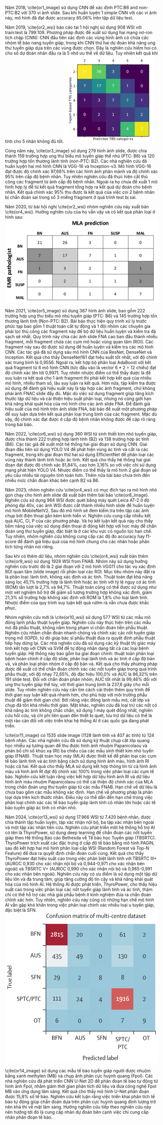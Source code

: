 Năm 2018, \cite{or1_image} sử dụng CNN để xác định PTC:B6 and non-PTC:B2 với 370 vi ảnh slide. Sau khi huấn luyện 1 simple CNN với các vi ảnh này, mô hình đã đạt được accuracy 85.06\% trên tập dữ liệu test.

Năm 2019, \cite{or2_wsi} báo cáo tại 1 hội nghị sử dụng 908 WSI với train:test là 799:109. Phương pháp được đề xuất sử dụng hai mạng nơ-ron tích chập (CNN): CNN đầu tiên xác định các vùng hình ảnh có chứa các nhóm tế bào nang tuyến giáp, trong khi CNN thứ hai dự đoán khả năng ung thư tuyến giáp dựa trên các vùng được chọn. Đây là nghiên cứu hiếm hoi có cho số dự đoán nhãn đầu ra là 5 nhờ ưu thế về dữ liệu. Tuy nhiên kết quả khi tính cho 5 nhãn không đủ tốt.
![Kết quả trên test của nghiên cứu số 22](figs/KetQuaTrenTestCuaNghienCuuSo22.png)

Cùng năm này, \cite{or3_image} sử dụng 279 hình ảnh slide, được chia thành 159 trường hợp ung thư biểu mô tuyến giáp thể nhú (PTC: B6) và 120 trường hợp tổn thương lành tính (non-PTC: B2). Các nhà nghiên cứu đã huấn luyện hai mô hình CNN là VGG-16 và Inception-v3. Mô hình VGG-16 đạt được độ chính xác 97,66\% trên các hình ảnh phân mảnh và độ chính xác 95\% trên cấp độ bệnh nhân. Tuy nhiên nghiên cứu đã thực hiện cắt thủ công các fragment từ ảnh cấp độ bệnh nhân. Ngoài ra họ chưa đề xuất 1 mô hình hợp lý để từ kết quả fragment tổng hợp ra kết quả dự đoán cho bệnh nhân. Kết quả chính xác 95\% thu được là kết quả của việc coi 2 bệnh nhân bị chẩn đoán sai trong số 3 miếng fragment ở quá trình test bị sai.

Năm 2020, từ bài hội nghị \cite{or2_wsi} nhóm nghiên cứu này xuất bản \cite{or4_wsi}. Hướng nghiên cứu của họ vẫn vậy và có kết quả phân loại ở hình sau:
![Kết quả trên tập test của nghiên cứu số 23](figs/KetQuaTrenTestCuaNghienCuuSo23.png)

Năm 2021, \cite{or5_image} sử dụng 367 hình ảnh slide, bao gồm 222 trường hợp ung thư biểu mô nhú tuyến giáp (PTC: B6) và 145 trường hợp tổn thương lành tính (Non-PTC: B2). Bài báo thực hiện quy trình xử lý trước phức tạp bao gồm 1 thuật toán cắt tự động và 1 đội nhóm các chuyên gia phải lọc thủ công các fragment này để bộ dữ liệu huấn luyện và kiểm tra đã sạch sẽ nhất. Quy trình này chia các ảnh slide FNA cao ban đầu thành nhiều fragment, mỗi fragment chứa các cụm mô hoặc vùng quan tâm (ROI). Các fragment này sau đó được sử dụng để huấn luyện và kiểm tra các mô hình CNN. Các tác giả đã sử dụng sáu mô hình CNN của ResNet, DenseNet và Inception. Kết quả cho thấy DenseNet161 đạt hiệu suất tốt nhất, với độ chính xác trung bình là 0,9556. Ngoài ra, kết hợp bộ phân loại AdaBoost với kết quả fragment từ 6 mô hình CNN (tức đầu vào là vector 6 * 2 = 12 chiều) đạt độ chính xác lên tới 0,9971. Tuy nhiên nhược điểm có thể thấy được là để suy luận ra kết quả cho 1 ảnh fragment thì phải kết hợp kết quả của nhiều mô hình, nhiều tham số, lâu suy luận ra kết quả. Hơn nữa, tập kiểm tra được sử dụng để đánh giá hiệu suất này là tập hợp các ảnh fragment, chứ không phải ảnh FNAC slide đầy đủ. Mặc dù việc sử dụng fragment giúp tăng kích thước tập dữ liệu và cải thiện hiệu suất phân loại, nhưng nó cũng giới hạn khả năng khái quát hóa của mô hình cho các ảnh slide FNA. Để đánh giá hiệu suất của mô hình trên ảnh slide FNA, bài báo đề xuất một phương pháp để suy luận dựa trên kết quả phân loại trung bình của các fragment. Mặc dù vậy, độ chính xác đạt được ở cấp độ bệnh nhân không được đề cập rõ ràng trong bài báo.

Năm 2022, \cite{or6_wsi} sử dụng 360 WSI từ sinh thiết kim nhỏ tuyến giáp, được chia thành 222 trường hợp lành tính (B2) và 138 trường hợp ác tính (B6). Các tác giả đề xuất một hệ thống hai giai đoạn sử dụng CNN. Giai đoạn đầu tiên sử dụng YOLO V4 để phát hiện vùng ác tính và cắt ra các fragment, trong khi giai đoạn thứ hai sử dụng EfficientNet để phân loại các vùng này thành lành tính hoặc ác tính. Kết quả cho thấy hệ thống hai giai đoạn đạt được độ chính xác 81,84\%, cao hơn 3,16\% so với việc chỉ sử dụng mạng phát hiện YOLO V4. Nhược điểm có thể thấy là mô hình 2 giai đoạn sẽ yêu cầu nhiều tài nguyên tính toán hơn. Thêm nữa bài báo chưa tính đến nhiều mức chẩn đoán khác bên cạnh B2 và B6.

<!-- \cite{or7_wsi} sử dụng 908 mẫu sinh thiết kim nhỏ tuyến giáp (FNAB), trong đó 799 mẫu được dùng để huấn luyện thuật toán và 109 mẫu được dùng để kiểm tra. Phương pháp được sử dụng là một phần mềm sàng lọc dựa trên thuật toán học máy với hai thành phần chính: mạng nơ-ron tích chập (CNN) để xác định các vùng quan tâm (ROI) chứa tế bào nang tuyến giáp và giao diện người dùng đồ họa để hiển thị 100 ROI được xác định là chứa thông tin chẩn đoán nhiều nhất. Kết quả cho thấy sự tương đồng gần như hoàn hảo (j = 0.924) giữa chẩn đoán dựa trên hình ảnh toàn bộ slide (WSI) và chẩn đoán dựa trên 100 ROI được chọn bởi thuật toán. Điều này cho thấy tiềm năng của phần mềm sàng lọc trong việc hỗ trợ chẩn đoán ung thư tuyến giáp, giảm khối lượng công việc của các nhà tế bào học.  -->

Năm 2023, nhóm nghiên cứu \cite{or4_wsi} có mục đích tạo ra mô hình nhỏ gọn chạy cho hình ảnh slide đã xuất bản thêm bài báo \cite{or8_image}. Nghiên cứu sử dụng 964 WSI được quét bằng máy quét Leica AT-2 ở độ phóng đại 40x, các ảnh WSI được cắt thành nhiều hình slide để huấn luyện mô hình MobileNetV2. Sau đó mô hình sẽ đem kiểm tra trên tập các ảnh chụp bởi điện thoại gắn kèm kính hiển vi. Nghiên cứu cung cấp nhiều kết quả AUC, Cl, P của các phương pháp. Và họ kết luận kết quả này cho thấy tiềm năng của việc sử dụng điện thoại di động kết hợp với học máy để chẩn đoán ung thư tuyến giáp, đặc biệt là ở các khu vực có nguồn lực hạn chế. Tuy nhiên, nhóm nghiên cứu không cung cấp các độ đo accuracy hay f1-score để đánh giá hiệu quả của mô hình chung cho các nhãn hoặc phân tích từng nhãn nói riêng.

Sau khi có thêm dữ liệu, nhóm nghiên cứu \cite{or4_wsi} xuất bản thêm \cite{or9_wsi} sử dụng 1928 WSI from FNAB. Nhóm này sử dụng hướng nghiên cứu trước đó là 2 giai đoạn với 2 mô hình VGG11 cho tác vụ xác định ROI quan tâm (slide image) rồi phân loại các ROI. Mục tiêu nhóm này đặt ra là phân loại: lành tính, không xác định và ác tính. Thuật toán đạt khả năng sàng lọc 45,1\% trường hợp là lành tính hoặc ác tính với tỷ lệ nguy cơ ác tính (ROM) lần lượt là 2,7\% và 94,7\%. Thuật toán cũng có thể được sử dụng như một xét nghiệm bổ trợ để giảm số lượng trường hợp không xác định, giảm 21,3\% số trường hợp không xác định với ROM là 1,8\% cho loại lành tính. Nhược điểm của quy trình suy luận kết quả rườm rà vẫn chưa được khắc phục.

Nhóm nghiên cứu mới là \cite{or10_wsi} sử dụng 577 WSI từ các mẫu mô đông lạnh phẫu thuật tuyến giáp. Nghiên cứu này thực hiện trên các mẫu mô đã phẫu thuật, không nằm trong phạm vi chẩn đoán tiền phẫu thuật. Nghiên cứu nhằm chẩn đoán nhanh chóng và chính xác các nốt tuyến giáp trong mổ (IOPD), từ đó giúp bác sĩ phẫu thuật đưa ra quyết định phẫu thuật tiếp hay dừng lại. Các nhà nghiên cứu đã sử dụng các kỹ thuật thị giác máy tính kết hợp với CNN và SVM để tự động nhận dạng tất cả các loại bệnh tuyến giáp. Hệ thống này bao gồm ba giai đoạn chính: thuật toán phân loại bệnh hoàn chỉnh ở cấp độ slide, phân loại lành tính và ác tính ở cấp độ bản vá, và phân loại phân nhóm ở cấp độ bản vá. Kết quả cho thấy phương pháp được đề xuất có thể chẩn đoán chính xác các nốt tuyến giáp trong quá trình phẫu thuật, với độ nhạy 72,65\%, độ đặc hiệu 100,0\% và AUC là 86,32\% trên 191 slide test. Đối với chẩn đoán phân nhóm, AUC tốt nhất là 99,46\% đối với ung thư tuyến giáp thể tủy, với thời gian trung bình là 237,6 giây cho mỗi slide. Tuy nhiên nghiên cứu này cần tìm cách cải thiện thêm quy trình để thời gian suy luận kết quả nhanh hơn, cho phù hợp với môi trường phẫu thuật để giảm thời gian chờ. Bởi riêng việc đông lạnh mẫu mô, cắt lớp và chụp đã tốn khá nhiều thời gian.
Mặt khác, nghiên cứu đã loại trừ các nốt có khả năng ác tính không chắc chắn, sử dụng 1 máy quét đồng nhất, nghiên cứu hồi cứu, và chi phí liên quan đến thiết bị quét, lưu trữ dữ liệu có thể là một rào cản đối với việc triển khai hệ thống AI ở các quốc gia đang phát triển.

\cite{or11_image} có 1535 slide image (1128 lành tính và 407 ác tính) từ 124 bệnh nhân. Các nhà nghiên cứu đã sử dụng kỹ thuật chụp cắt lớp quang học nhiễu xạ tương quan để thu được hình ảnh nhuộm Papanicolaou và phân bố chỉ số khúc xạ (RI) ba chiều của các mẫu sinh thiết kim nhỏ tuyến giáp (FNAB). Thuật toán học máy (MLA) được thiết kế để phân loại các cụm tế bào lành tính và ác tính bằng cách sử dụng hình ảnh màu, hình ảnh RI hoặc cả hai. Kết quả cho thấy MLA sử dụng kết hợp thông tin từ cả hình ảnh màu và hình ảnh RI đạt độ chính xác 100\% trong việc phân loại các cụm tế bào. Nghiên cứu kết luận rằng việc kết hợp dữ liệu hình ảnh RI và dữ liệu hình ảnh màu nhuộm Papanicolaou có thể cải thiện độ chính xác của MLA trong chẩn đoán ung thư tuyến giáp từ các mẫu FNAB. Hạn chế về dữ liệu là chưa bao gồm các mẫu không xác định. Hạn chế về phương pháp là phân loại dựa trên kích thước nhân. Điều này có thể dẫn đến hạn chế trong việc phân loại chính xác các tế bào tuyến giáp lành tính có nhân lớn hoặc các tế bào tuyến giáp ác tính có nhân nhỏ.

Năm 2024, \cite{or13_wsi} sử dụng 17.966 WSI từ 7.420 bệnh nhân, được chia thành tập huấn luyện, tập xác nhận nội bộ, ba tập xác nhận bên ngoài và một tập xác nhận tiền cứu. Nghiên cứu phát triển một hệ thống hỗ trợ AI có tên là ThyroPower, sử dụng deep learning để chẩn đoán các nốt tuyến giáp theo Hệ thống Báo cáo Bethesda về Tế bào học Tuyến giáp (TBSRTC). ThyroPower trích xuất các đặc trưng ở cấp độ tế bào bằng mô hình PAGIN, sau đó kết hợp hai mô hình phân loại cấp WSI (Random Forest và Top-N Feature) để đưa ra quyết định chẩn đoán cuối cùng. Kết quả cho thấy ThyroPower đạt hiệu suất cao trong việc phân biệt lành tính với TBSRTC III+ (AUROC 0,930 cho xác nhận nội bộ và 0,944-0,971 cho xác nhận bên ngoài) và TBSRTC V+ (AUROC 0,990 cho xác nhận nội bộ và 0,965-0,991 cho xác nhận bên ngoài). Nghiên cứu này có ưu điểm là sử dụng một tập dữ liệu lớn và đa trung tâm, giúp tăng cường độ tin cậy và khả năng khái quát hóa của mô hình AI. Hệ thống AI được phát triển, ThyroPower, cho thấy hiệu suất cao trong việc phân loại các nốt tuyến giáp lành tính và ác tính, thậm chí có thể hỗ trợ các nhà giải phẫu bệnh ít kinh nghiệm đưa ra chẩn đoán chính xác hơn. Tuy nhiên, nghiên cứu này cũng có những hạn chế mô hình AI vẫn gặp khó khăn trong việc phân loại chính xác nhiều loại u tuyến giáp, đặc biệt là SFN.
![KetQuaTrenTapTestCuaNghienCuuSo4](figs/KetQuaTrenTapTestCuaNghienCuuSo4.png)


\cite{or14_image} sử dụng các mẫu tế bào tuyến giáp người được nhuộm bằng xanh methylen (MB) và chụp ảnh phân cực huỳnh quang (Fpol). Các nhà nghiên cứu đã phát triển CNN U-Net 2D để phân đoạn tế bào tự động từ hình ảnh Fpol, nhằm giảm thời gian phân tích dữ liệu và đưa công nghệ Fpol MB vào ứng dụng lâm sàng. Kết quả cho thấy mô hình U-Net phân đoạn được 15,8\% số tế bào. Nghiên cứu kết luận rằng việc triển khai phân tích tế bào tự động giúp chẩn đoán dựa trên phân cực huỳnh quang định lượng trở nên khả thi về mặt lâm sàng. Hướng nghiên cứu tiếp theo nghiên cứu này nên hướng tới đó là cung cấp nhãn dự đoán bên cạnh việc chỉ cung cấp nhãn phân đoạn tế bào.

